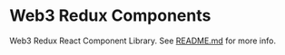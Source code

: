 # Web3 Redux Components
Web3 Redux React Component Library. See [README.md](../README.md) for more info.

